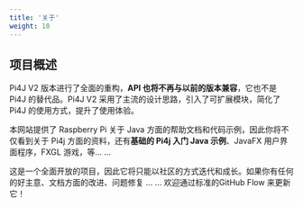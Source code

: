```yaml
---
title: '关于'
weight: 10
---
```


## 项目概述


Pi4J V2 版本进行了全面的重构，**API 也将不再与以前的版本兼容**，它也不是 Pi4J 的替代品。Pi4J V2 采用了主流的设计思路，引入了可扩展模块，简化了 Pi4J 的使用方式，提升了使用体验。

本网站提供了 Raspberry Pi 关于 Java 方面的帮助文档和代码示例，因此你将不仅看到关于 Pi4j 方面的资料，还有**基础的 Pi4j 入门 Java 示例**、JavaFX 用户界面程序，FXGL 游戏，等... ...

这是一个全面开放的项目，因此它将只能以社区的方式迭代和成长。如果你有任何的好主意、文档方面的改进、问题修复 ... ... 欢迎通过标准的GitHub Flow 来更新它！


